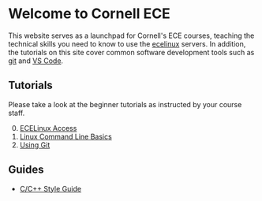 # Welcome to Cornell ECE

This website serves as a launchpad for Cornell's ECE courses, teaching the technical skills you need to know to use the [ecelinux](https://it.coecis.cornell.edu/ece/ecelinux/) servers. In addition, the tutorials on this site cover common software development tools such as [git](https://git-scm.com/) and [VS Code](https://code.visualstudio.com/).

## Tutorials

Please take a look at the beginner tutorials as instructed by your course staff.

0. [ECELinux Access](tut0-ecelinux.md)
1. [Linux Command Line Basics](tut1-linux-cli.md)
2. [Using Git](tut2-git.md)

## Guides

* [C/C++ Style Guide](doc0-coding-style.md)
